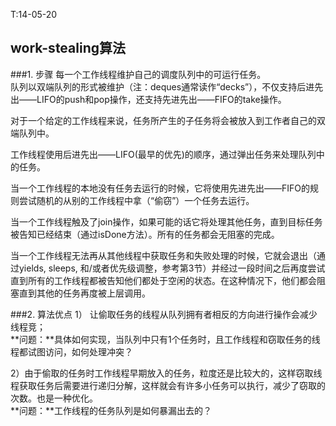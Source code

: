 <meta http-equiv="content-type" content="text/html; charset=UTF-8">

T:14-05-20

work-stealing算法
-----------------
###1. 步骤
每一个工作线程维护自己的调度队列中的可运行任务。  
队列以双端队列的形式被维护（注：deques通常读作“decks”），不仅支持后进先出——LIFO的push和pop操作，还支持先进先出——FIFO的take操作。  

对于一个给定的工作线程来说，任务所产生的子任务将会被放入到工作者自己的双端队列中。  

工作线程使用后进先出——LIFO(最早的优先)的顺序，通过弹出任务来处理队列中的任务。  

当一个工作线程的本地没有任务去运行的时候，它将使用先进先出——FIFO的规则尝试随机的从别的工作线程中拿（“偷窃”）一个任务去运行。  

当一个工作线程触及了join操作，如果可能的话它将处理其他任务，直到目标任务被告知已经结束（通过isDone方法）。所有的任务都会无阻塞的完成。  

当一个工作线程无法再从其他线程中获取任务和失败处理的时候，它就会退出（通过yields, sleeps, 和/或者优先级调整，参考第3节）并经过一段时间之后再度尝试直到所有的工作线程都被告知他们都处于空闲的状态。在这种情况下，他们都会阻塞直到其他的任务再度被上层调用。  



###2. 算法优点
1） 让偷取任务的线程从队列拥有者相反的方向进行操作会减少线程竞；  
**问题：**具体如何实现，当队列中只有1个任务时，且工作线程和窃取任务的线程都试图访问，如何处理冲突？  

2）由于偷取的任务时工作线程早期放入的任务，粒度还是比较大的，这样窃取线程获取任务后需要进行递归分解，这样就会有许多小任务可以执行，减少了窃取的次数。也是一种优化。  
**问题：**工作线程的任务队列是如何暴漏出去的？  


